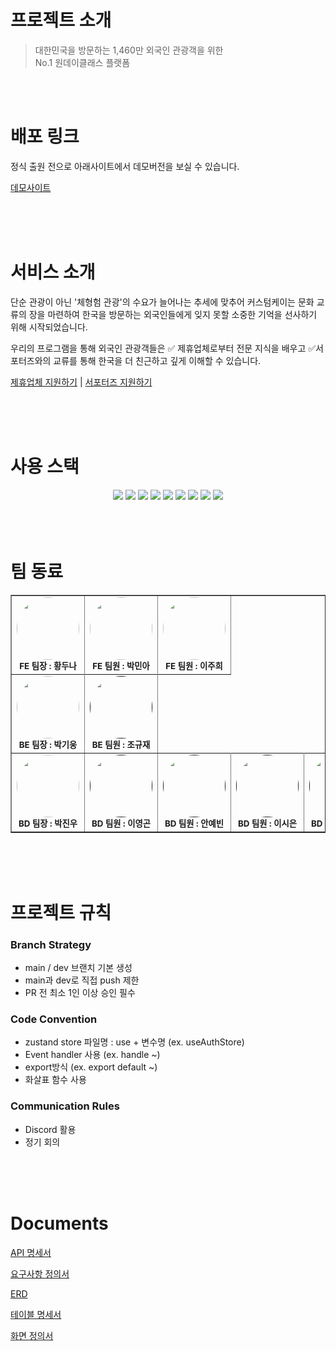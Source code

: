 # 프로젝트 소개
> 대한민국을 방문하는 1,460만 외국인 관광객을 위한 <br />
> No.1 원데이클래스 플랫폼

<br />
<br />

# 배포 링크
정식 출원 전으로 아래사이트에서 데모버전을 보실 수 있습니다.

[데모사이트](https://customk.imweb.me/)
<!-- # 프로젝트 발표 영상 & 발표 문서 -->

<br />
<br />
<br />

# 서비스 소개
단순 관광이 아닌 '체형험 관광'의 수요가 늘어나는 추세에 맞추어
커스텀케이는 문화 교류의 장을 마련하여 한국을 방문하는 외국인들에게
잊지 못할 소중한 기억을 선사하기 위해 시작되었습니다.

우리의 프로그램을 통해 외국인 관광객들은 ✅ 제휴업체로부터 전문 지식을 배우고 ✅서포터즈와의 교류를 통해 한국을 더 친근하고 깊게 이해할 수 있습니다.

[제휴업체 지원하기](https://docs.google.com/forms/d/e/1FAIpQLSesk49L-3t6ieckipqv-sTW6ph4VYZHM7hMGv-OhKlGoqD6Hw/viewform) | [서포터즈 지원하기](https://docs.google.com/forms/d/e/1FAIpQLScX9tbt8iP6PjFbxAoGk_antNVwjKIYKGnsCVGkJ0l65fPb2Q/viewform?usp=send_form)

<br />
<br />
<br />

# 사용 스택

<center>
<!-- 리액트 -->
<img src="https://img.shields.io/badge/React-61DAFB?style=for-the-badge&logo=React&logoColor=000000">
<!-- 리액트 라우트 -->
<img src="https://img.shields.io/badge/reactrouter-CA4245?style=for-the-badge&logo=reactrouter&logoColor=ffffff">
<!-- 타입 스크립트 -->
<img src="https://img.shields.io/badge/typescript-3178C6?style=for-the-badge&logo=typescript&logoColor=ffffff">

<!-- AXIOS -->
<img src="https://img.shields.io/badge/axios-5A29E4?style=for-the-badge&logo=axios&logoColor=ffffff">
<!-- tailwindcss -->
<img src="https://img.shields.io/badge/tailwindcss-06B6D4?style=for-the-badge&logo=tailwindcss&logoColor=ffffff">
<!-- zustand -->
<img src="https://img.shields.io/badge/zustand-배경색상?style=for-the-badge&logo=제공하는이름&logoColor=ffffff">
<!-- ReactHookForm -->
<img src="https://img.shields.io/badge/reacthookform-EC5990?style=for-the-badge&logo=reacthookform&logoColor=ffffff">

<!-- framer -->
<img src="https://img.shields.io/badge/framer-0055FF?style=for-the-badge&logo=framer&logoColor=ffffff">
<!-- pagination -->
<img src="https://img.shields.io/badge/pagination-06b6dd?style=for-the-badge&logo=제공하는이름&logoColor=ffffff">
<!--
<img src="https://img.shields.io/badge/보일내용-배경색상?style=for-the-badge&logo=제공하는이름&logoColor=내용색상">
 -->
</center>

<br />
<br />
<br />

# 팀 동료

<table border="1">
  <tbody>
    <tr>
      <td align="center"><a href="https://github.com/Skyler85" style="text-decoration-line: none;"><img src="[https://avatars.githubusercontent.com/u/123640595?v=4](https://media.discordapp.net/attachments/1269920059715751950/1271007070681829428/2024-08-08_4.28.07.png?ex=66b5c513&is=66b47393&hm=8031e2d120365bd5c3d8f56bb4373f4b7979dc2cb27d36232e1b2e7d36de7e5d&=&format=webp&quality=lossless)" style="border-radius: 50%;" width="100px;" alt=""/><br /><sub><b>FE 팀장 : 황두나</b></sub></a><br /></td>
      <td align="center"><a href="https://github.com/devpma" style="text-decoration-line: none;"><img src="https://avatars.githubusercontent.com/u/164311588?v=4" style="border-radius: 50%;" width="100px;" alt=""/><br /><sub><b>FE 팀원 : 박민아</b></sub></a><br /></td>
      <td align="center"><a href="https://github.com/jhdlana" style="text-decoration-line: none;"><img src="https://avatars.githubusercontent.com/u/164306982?v=4" style="border-radius: 50%;" width="100px;" alt=""/><br /><sub><b>FE 팀원 : 이주희</b></sub></a><br /></td>
     <tr/>
     <tr>
      <td align="center"><a href="https://github.com/Gomnonix" style="text-decoration-line: none;"><img src="https://avatars.githubusercontent.com/u/164334686?v=4" style="border-radius: 50%;" width="100px;" alt=""/><br /><sub><b>BE 팀장 : 박기웅</b></sub></a><br /></td>
      <td align="center"><a href="" style="text-decoration-line: none;"><img src="https://avatars.githubusercontent.com/u/164334686?v=4" style="border-radius: 50%;" width="100px;" alt=""/><br /><sub><b>BE 팀원 : 조규재</b></sub></a><br /></td>
    </tr>
     <tr>
      <td align="center"><a href="https://github.com/Gomnonix" style="text-decoration-line: none;"><img src="https://avatars.githubusercontent.com/u/164334686?v=4" style="border-radius: 50%;" width="100px;" alt=""/><br /><sub><b>BD 팀장 : 박진우</b></sub></a><br /></td>
      <td align="center"><a href="" style="text-decoration-line: none;"><img src="https://avatars.githubusercontent.com/u/164334686?v=4" style="border-radius: 50%;" width="100px;" alt=""/><br /><sub><b>BD 팀원 : 이영곤</b></sub></a><br /></td>
      <td align="center"><a href="" style="text-decoration-line: none;"><img src="https://avatars.githubusercontent.com/u/164334686?v=4" style="border-radius: 50%;" width="100px;" alt=""/><br /><sub><b>BD 팀원 : 안예빈</b></sub></a><br /></td>
      <td align="center"><a href="" style="text-decoration-line: none;"><img src="https://avatars.githubusercontent.com/u/164334686?v=4" style="border-radius: 50%;" width="100px;" alt=""/><br /><sub><b>BD 팀원 : 이시은</b></sub></a><br /></td>
      <td align="center"><a href="" style="text-decoration-line: none;"><img src="https://avatars.githubusercontent.com/u/164334686?v=4" style="border-radius: 50%;" width="100px;" alt=""/><br /><sub><b>BD 팀원 : 박상우</b></sub></a><br /></td>
    </tr>
    
  </tbody>
</table>

<br />
<br />
<br />

# 프로젝트 규칙

### Branch Strategy
- main / dev 브랜치 기본 생성
- main과 dev로 직접 push 제한
- PR 전 최소 1인 이상 승인 필수

### Code Convention
- zustand store 파일명 : use + 변수명 (ex. useAuthStore)
- Event handler 사용 (ex. handle ~)
- export방식 (ex. export default ~)
- 화살표 함수 사용

### Communication Rules
- Discord 활용 
- 정기 회의

<br />
<br />
<br />

# Documents

[API 명세서]()

[요구사항 정의서]()

[ERD]()

[테이블 명세서]()

[화면 정의서]()

